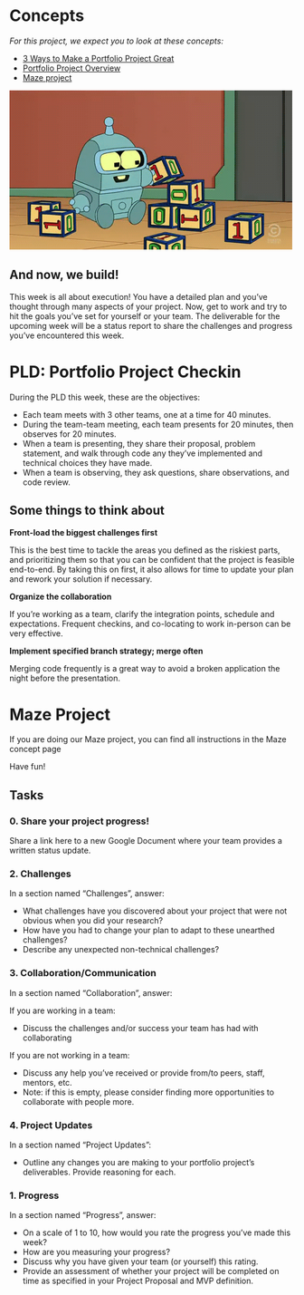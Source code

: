# Concepts

*For this project, we expect you to look at these concepts:*

- [3 Ways to Make a Portfolio Project Great](https://intranet.alxswe.com/concepts/135)
- [Portfolio Project Overview](https://intranet.alxswe.com/concepts/137)
- [Maze project](https://intranet.alxswe.com/concepts/133)

![Build your portfolio project](build_your_portfolio_project.gif)

## And now, we build!

This week is all about execution! You have a detailed plan and you’ve thought through many aspects of your project. Now, get to work and try to hit the goals you’ve set for yourself or your team. The deliverable for the upcoming week will be a status report to share the challenges and progress you’ve encountered this week.

# PLD: Portfolio Project Checkin

During the PLD this week, these are the objectives:

- Each team meets with 3 other teams, one at a time for 40 minutes.
- During the team-team meeting, each team presents for 20 minutes, then observes for 20 minutes.
- When a team is presenting, they share their proposal, problem statement, and walk through code any they’ve implemented and technical choices they have made.
- When a team is observing, they ask questions, share observations, and code review.

## Some things to think about

**Front-load the biggest challenges first**

This is the best time to tackle the areas you defined as the riskiest parts, and prioritizing them so that you can be confident that the project is feasible end-to-end. By taking this on first, it also allows for time to update your plan and rework your solution if necessary.

**Organize the collaboration**

If you’re working as a team, clarify the integration points, schedule and expectations. Frequent checkins, and co-locating to work in-person can be very effective.

**Implement specified branch strategy; merge often**

Merging code frequently is a great way to avoid a broken application the night before the presentation.

# Maze Project

If you are doing our Maze project, you can find all instructions in the Maze concept page

Have fun!

## Tasks

### 0. Share your project progress!

Share a link here to a new Google Document where your team provides a written status update.

### 2. Challenges

In a section named “Challenges”, answer:

- What challenges have you discovered about your project that were not obvious when you did your research?
- How have you had to change your plan to adapt to these unearthed challenges?
- Describe any unexpected non-technical challenges?

### 3. Collaboration/Communication

In a section named “Collaboration”, answer:

If you are working in a team:

- Discuss the challenges and/or success your team has had with collaborating

If you are not working in a team:

- Discuss any help you’ve received or provide from/to peers, staff, mentors, etc.
- Note: if this is empty, please consider finding more opportunities to collaborate with people more.

### 4. Project Updates

In a section named “Project Updates”:

- Outline any changes you are making to your portfolio project’s deliverables. Provide reasoning for each.

### 1. Progress

In a section named “Progress”, answer:

- On a scale of 1 to 10, how would you rate the progress you’ve made this week?
- How are you measuring your progress?
- Discuss why you have given your team (or yourself) this rating.
- Provide an assessment of whether your project will be completed on time as specified in your Project Proposal and MVP definition.
